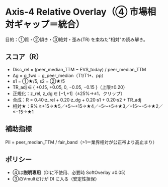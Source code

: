 # Axis-4 Relative Overlay（④ 市場相対ギャップ＝統合）

目的：①質・②傾き・③絶対・歪み(TR) を束ねた"相対"の読み解き。

## スコア（R）
- Disc_rel = (peer_median_TTM − EVS_today) / peer_median_TTM
- Δg = g_fwd − g_peer_median（T1/T1*、pp）
- s1 = ①★/5, s2 = ②★/5
- TR_adj ∈ { +0.15, +0.05, 0, −0.05, −0.15 }（上限±0.20）
- 正規化：z_rel, z_dg ∈ [−1,+1]（±25%→±1、クリップ）
- 合成：R = 0.40·z_rel + 0.20·z_dg + 0.20·s1 + 0.20·s2 + TR_adj
- 相対★：R% ≥+15→★5／+5〜+15→★4／−5〜+5→★3／−15〜−5→★2／≤−15→★1

## 補助指標
PII = peer_median_TTM / fair_band（>1＝業界相対が公正帯より高止まり）

## ポリシー
- ④は**説明専用**（DIに不使用、必要時 SoftOverlay ±0.05）
- ③のVmultだけが DI に入る（安定性担保）
